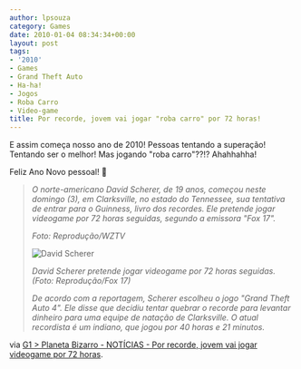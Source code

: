 ```yaml
---
author: lpsouza
category: Games
date: 2010-01-04 08:34:34+00:00
layout: post
tags:
- '2010'
- Games
- Grand Theft Auto
- Ha-ha!
- Jogos
- Roba Carro
- Video-game
title: Por recorde, jovem vai jogar "roba carro" por 72 horas!
---
```


E assim começa nosso ano de 2010! Pessoas tentando a superação! Tentando ser o melhor! Mas jogando "roba carro"??!? Ahahhahha!

Feliz Ano Novo pessoal! 🙂

> _O norte-americano David Scherer, de 19 anos, começou neste domingo (3), em Clarksville, no estado do Tennessee, sua tentativa de entrar para o Guinness, livro dos recordes. Ele pretende jogar videogame por 72 horas seguidas, segundo a emissora "Fox 17"._
>
> _Foto: Reprodução/WZTV_
>
> ![David Scherer](https://luizsouza.com.br/wp-content/upload/2010/01/033535633-FMM00.jpg)
>
> _David Scherer pretende jogar videogame por 72 horas seguidas. (Foto: Reprodução/Fox 17)_
>
> _De acordo com a reportagem, Scherer escolheu o jogo "Grand Theft Auto 4". Ele disse que decidiu tentar quebrar o recorde para levantar dinheiro para uma equipe de natação de Clarksville. O atual recordista é um indiano, que jogou por 40 horas e 21 minutos._

via [G1 > Planeta Bizarro - NOTÍCIAS - Por recorde, jovem vai jogar videogame por 72 horas](http://g1.globo.com/Noticias/PlanetaBizarro/0,,MUL1432469-6091,00.html).